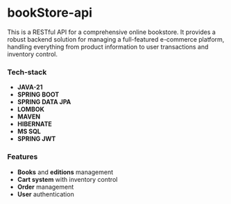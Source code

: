 # bookStore-api

This is a RESTful API for a comprehensive online bookstore. It provides a robust backend solution for managing a full-featured e-commerce platform, handling everything from product information to user transactions and inventory control.

### Tech-stack

* **JAVA-21**
* **SPRING BOOT**
* **SPRING DATA JPA**
* **LOMBOK**
* **MAVEN**
* **HIBERNATE**
* **MS SQL**
* **SPRING JWT**

### Features

* **Books** and **editions** management
* **Cart system** with inventory control
* **Order** management
* **User** authentication
